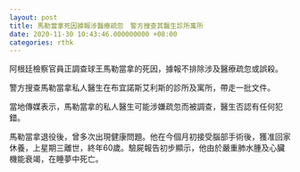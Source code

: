 ```yaml
---
layout: post
title: 馬勒當拿死因據報涉醫療疏忽　警方搜查其醫生診所寓所
date: 2020-11-30 10:43:46.000000000 +08:00
categories: rthk
---
```


阿根廷檢察官員正調查球王馬勒當拿的死因，據報不排除涉及醫療疏忽或誤殺。

警方搜查馬勒當拿私人醫生在布宜諾斯艾利斯的診所及寓所，帶走一批文件。

當地傳媒表示，馬勒當拿的私人醫生可能涉嫌疏忽而被調查，醫生否認有任何犯錯。

馬勒當拿退役後，曾多次出現健康問題。他在今個月初接受腦部手術後，獲准回家休養，上星期三離世，終年60歲。驗屍報告初步顯示，他由於嚴重肺水腫及心臟機能衰竭，在睡夢中死亡。
